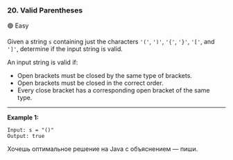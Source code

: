 
### 20. Valid Parentheses

🟢 Easy

Given a string `s` containing just the characters `'('`, `')'`, `'{'`, `'}'`, `'['`, and `']'`, determine if the input string is valid.

An input string is valid if:

* Open brackets must be closed by the same type of brackets.
* Open brackets must be closed in the correct order.
* Every close bracket has a corresponding open bracket of the same type.

---

**Example 1:**

```
Input: s = "()"
Output: true
```

Хочешь оптимальное решение на Java с объяснением — пиши.
